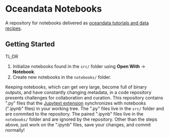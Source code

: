 # Oceandata Notebooks

A repository for notebooks delivered as [oceandata tutorials and data recipes][1].

## Getting Started

TL;DR

1. Initialize notebooks found in the `src/` folder using **Open With** -> **Notebook**.
1. Create new notebooks in the `notebooks/` folder.

Keeping notebooks, which can get very large, become full of binary outputs, and have
constantly changing metadata, in a code repository presents challenges for collaboration
and curation. This repository contains ".py" files that the [Jupytext extension][2]
synchronizes with notebooks (".ipynb" files) in your working tree. The ".py" files live
in the `src/` folder and are commited to the repository. The paired ".ipynb" files live
in the `notebooks/` folder and are ignored by the repository. Other than the steps above,
just work on the ".ipynb" files, save your changes, and commit normally!

[1]: https://oceancolor.gsfc.nasa.gov/resources/docs/tutorials/
[2]: https://jupytext.readthedocs.io/
